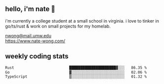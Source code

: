 ## hello, i'm nate 👋
i'm currently a college student at a small school in virginia. i love to tinker in go/ts/rust & work on small projects for my homelab.

nwong@mail.umw.edu <br/>
https://www.nate-wong.com/

## weekly coding stats
<!--START_SECTION:waka-->

```txt
Rust                         █████████████████████▓░░░   86.35 %
Go                           ▓░░░░░░░░░░░░░░░░░░░░░░░░   02.06 %
TypeScript                   ▒░░░░░░░░░░░░░░░░░░░░░░░░   01.32 %
```

<!--END_SECTION:waka-->
